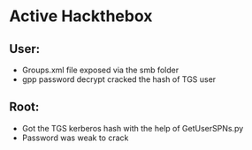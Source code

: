 # Active Hackthebox

## User:
- Groups.xml file exposed via the smb folder
- gpp password decrypt cracked the hash of TGS user


## Root:
- Got the TGS kerberos hash with the help of GetUserSPNs.py
- Password was weak to crack
